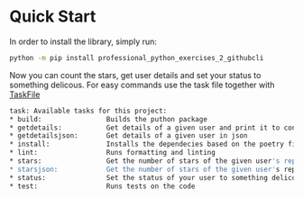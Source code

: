 # Quick Start

In order to install the library, simply run:

```bash
python -m pip install professional_python_exercises_2_githubcli
```

Now you can count the stars, get user details and set your status to something delicous.
For easy commands use the task file together with [TaskFile](https://taskfile.dev/)


```bash
task: Available tasks for this project:
* build:                Builds the puthon package
* getdetails:           Get details of a given user and print it to console
* getdetailsjson:       Get details of a given user in json
* install:              Installs the dependecies based on the poetry file
* lint:                 Runs formatting and linting
* stars:                Get the number of stars of the given user's repositories
* starsjson:            Get the number of stars of the given user's repositories in json format
* status:               Set the status of your user to something delicous
* test:                 Runs tests on the code
```
